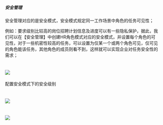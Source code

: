 #####  安全管理

安全管理对应的是安全模式，安全模式规定同一工作场景中角色的任务可见性；

例如：要求级别比较高的岗位招聘计划信息及进度可以有一些隐私保护，据此，我们可以在【安全管理】中创建HR角色模式对应的安全模式，并设置每个角色的可见性，对于一些机密性较高的任务，可以设置为仅某一个或两个角色可见，仅可见的角色能该任务，其他角色的成员则看不到，这样就可以实现企业对任务安全性的需求；

# ![](/assets/03-安全-安全管理-新建安全模式1.png)

配置安全模式下的安全级别

# ![](/assets/03-安全-安全管理-新建安全模式2.png)

# ![](/assets/03-安全-安全管理-新建安全模式3.png)



